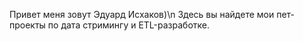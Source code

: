 Привет меня зовут Эдуард Исхаков)\n
Здесь вы найдете мои пет-проекты по дата стримингу и ETL-разработке.

<!---
SquilliamFancyboy/SquilliamFancyboy is a ✨ special ✨ repository because its `README.md` (this file) appears on your GitHub profile.
You can click the Preview link to take a look at your changes.
--->
